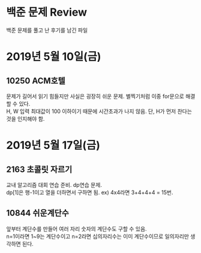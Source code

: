 # 백준 문제 Review
백준 문제를 풀고 난 후기를 남긴 파일  

# 2019년 5월 10일(금)
## 10250 ACM호텔
문제가 길어서 읽기 힘들지만 사실은 굉장히 쉬운 문제. 별찍기처럼 이중 for문으로 해결할 수 있다.  
H, W 입력 최대값이 100 이하이기 때문에 시간초과가 나지 않음. 단, H가 먼저 찬다는 것을 인지해야 함.

# 2019년 5월 17일(금)
## 2163 초콜릿 자르기
교내 알고리즘 대회 연습 준비. dp연습 문제.  
dp[1]은 행-1이고 열을 더하면서 구하면 됨. ex) 4x4라면 3+4+4+4 = 15번.

## 10844 쉬운계단수
앞부터 계단수를 만들어 여러 자리 숫자의 계단수도 구할 수 있음.  
n=1이라면 1~9는 계단수이고 n=2라면 십의자리수는 이미 계단수이므로 일의자리만 생각하면 된다.

